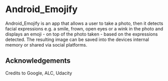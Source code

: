 # Android_Emojify
Android_Emojify is an app that allows a user to take a photo, then it detects facial expressions e.g. a smile, frown, open eyes or a wink in the photo
and displays an emoji - on top of the photo taken - based on the expressions detected. The resulting image can be saved into the 
devices internal memory or shared via social platforms.

## Acknowledgements
Credits to Google, ALC, Udacity
